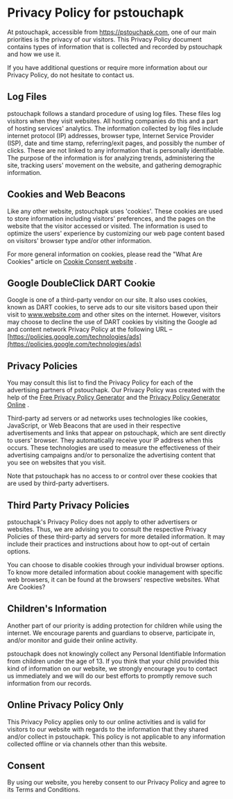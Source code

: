 Privacy Policy for pstouchapk
=============================

At pstouchapk, accessible from https://pstouchapk.com, one of our main priorities is the privacy of our visitors. This Privacy Policy document contains types of information that is collected and recorded by pstouchapk and how we use it.

If you have additional questions or require more information about our Privacy Policy, do not hesitate to contact us.

Log Files
---------

pstouchapk follows a standard procedure of using log files. These files log visitors when they visit websites. All hosting companies do this and a part of hosting services' analytics. The information collected by log files include internet protocol (IP) addresses, browser type, Internet Service Provider (ISP), date and time stamp, referring/exit pages, and possibly the number of clicks. These are not linked to any information that is personally identifiable. The purpose of the information is for analyzing trends, administering the site, tracking users' movement on the website, and gathering demographic information.

Cookies and Web Beacons
-----------------------

Like any other website, pstouchapk uses 'cookies'. These cookies are used to store information including visitors' preferences, and the pages on the website that the visitor accessed or visited. The information is used to optimize the users' experience by customizing our web page content based on visitors' browser type and/or other information.

For more general information on cookies, please read the "What Are Cookies" article on [Cookie Consent website](https://www.cookieconsent.com/what-are-cookies/) .

Google DoubleClick DART Cookie
------------------------------

Google is one of a third-party vendor on our site. It also uses cookies, known as DART cookies, to serve ads to our site visitors based upon their visit to www.website.com and other sites on the internet. However, visitors may choose to decline the use of DART cookies by visiting the Google ad and content network Privacy Policy at the following URL – [https://policies.google.com/technologies/ads](https://policies.google.com/technologies/ads)

Privacy Policies
----------------

You may consult this list to find the Privacy Policy for each of the advertising partners of pstouchapk. Our Privacy Policy was created with the help of the [Free Privacy Policy Generator](https://www.privacypolicygenerator.org) and the [Privacy Policy Generator Online](https://www.privacypolicyonline.com/privacy-policy-generator/) .

Third-party ad servers or ad networks uses technologies like cookies, JavaScript, or Web Beacons that are used in their respective advertisements and links that appear on pstouchapk, which are sent directly to users' browser. They automatically receive your IP address when this occurs. These technologies are used to measure the effectiveness of their advertising campaigns and/or to personalize the advertising content that you see on websites that you visit.

Note that pstouchapk has no access to or control over these cookies that are used by third-party advertisers.

Third Party Privacy Policies
----------------------------

pstouchapk's Privacy Policy does not apply to other advertisers or websites. Thus, we are advising you to consult the respective Privacy Policies of these third-party ad servers for more detailed information. It may include their practices and instructions about how to opt-out of certain options.

You can choose to disable cookies through your individual browser options. To know more detailed information about cookie management with specific web browsers, it can be found at the browsers' respective websites. What Are Cookies?

Children's Information
----------------------

Another part of our priority is adding protection for children while using the internet. We encourage parents and guardians to observe, participate in, and/or monitor and guide their online activity.

pstouchapk does not knowingly collect any Personal Identifiable Information from children under the age of 13. If you think that your child provided this kind of information on our website, we strongly encourage you to contact us immediately and we will do our best efforts to promptly remove such information from our records.

Online Privacy Policy Only
--------------------------

This Privacy Policy applies only to our online activities and is valid for visitors to our website with regards to the information that they shared and/or collect in pstouchapk. This policy is not applicable to any information collected offline or via channels other than this website.

Consent
-------

By using our website, you hereby consent to our Privacy Policy and agree to its Terms and Conditions.